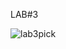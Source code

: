 LAB#3

![lab3pick](https://user-images.githubusercontent.com/21161653/32935641-af62ca40-cb79-11e7-803d-9d712a1a71df.png)
